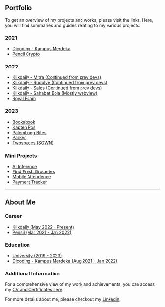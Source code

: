 ## Portfolio
To get an overview of my projects and works, please visit the links. Here, you will find summaries and guides relating to my various projects.

### 2021
- [Dicoding - Kampus Merdeka](https://drive.google.com/drive/folders/1OJYu6iTwsLcYoj2Xib3nG09PSPB1msO5?usp=sharing)
- [Pencil Crypto](https://drive.google.com/drive/folders/1OJYu6iTwsLcYoj2Xib3nG09PSPB1msO5?usp=sharing)

### 2022
- [Klikdaily - Mitra (Continued from prev devs)](https://github.com/nicholas-stancio-saka/portfolio/tree/main/2022/klikdaily/mitra)
- [Klikdaily - Rudolve (Continued from prev devs)](https://github.com/nicholas-stancio-saka/portfolio/tree/main/2022/klikdaily/rudolve)
- [Klikdaily - Sales (Continued from prev devs)](https://github.com/nicholas-stancio-saka/portfolio/tree/main/2022/klikdaily/sales)
- [Klikdaily - Sahabat Bola (Mostly webview)](https://github.com/nicholas-stancio-saka/portfolio/tree/main/2022/klikdaily/sahabat_bola)
- [Royal Foam](https://github.com/nicholas-stancio-saka/portfolio/tree/main/2022/royal_foam)

### 2023
- [Bookabook](https://github.com/nicholas-stancio-saka/portfolio/tree/main/2023/bookabook)
- [Kapten Pos](https://github.com/nicholas-stancio-saka/portfolio/tree/main/2023/kaptenpos)
- [Palembang Bites](https://github.com/nicholas-stancio-saka/portfolio/tree/main/2023/palembang_bites)
- [Parkyr](https://github.com/nicholas-stancio-saka/portfolio/tree/main/2023/parkyr)
- [Twospaces (SOWN)](https://github.com/nicholas-stancio-saka/portfolio/tree/main/2023/twospaces)

### Mini Projects
- [AI Inference](https://github.com/nicholas-stancio-saka/portfolio/tree/main/mini_projects/ai_inference)
- [Find Fresh Groceries](https://github.com/nicholas-stancio-saka/portfolio/tree/main/mini_projects/find_fresh_groceries)
- [Mobile Attendence](https://github.com/nicholas-stancio-saka/portfolio/tree/main/mini_projects/mobile_attendence)
- [Payment Tracker](https://github.com/nicholas-stancio-saka/portfolio/tree/main/mini_projects/payment_tracker)

---

## About Me

### Career
- [Klikdaily (May 2022 - Present)](https://github.com/nicholas-stancio-saka/nicholas-stancio-saka/tree/main/portfolios/career/klikdaily.md)
- [Pensil (Mar 2021 - Jan 2022)](https://github.com/nicholas-stancio-saka/nicholas-stancio-saka/blob/main/portfolios/career/pensil.md)
  
### Education
- [University (2019 - 2023)](https://github.com/nicholas-stancio-saka/nicholas-stancio-saka/tree/main/portfolios/education/kuliah.md)
- [Dicoding - Kampus Merdeka (Aug 2021 - Jan 2022)](https://drive.google.com/drive/folders/1OJYu6iTwsLcYoj2Xib3nG09PSPB1msO5?usp=sharing)
<!-- - [Dicoding - Kampus Merdeka (Aug 2021 - Jan 2022)](https://github.com/nicholas-stancio-saka/nicholas-stancio-saka/blob/main/portfolios/education/dicoding.md) -->


### Additional Information
For a comprehensive view of my work and achievements, you can access my [CV and Certificates here](https://drive.google.com/drive/folders/1OJYu6iTwsLcYoj2Xib3nG09PSPB1msO5?usp=sharing).

For more details about me, please checkout my [Linkedin](https://www.linkedin.com/in/nicholas-stancio-saka/).
